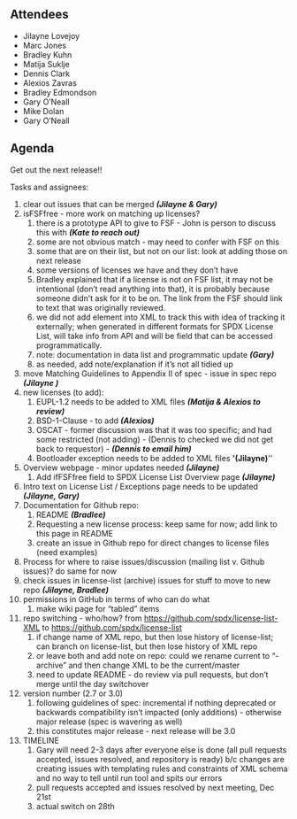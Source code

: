 ## Attendees

  - Jilayne Lovejoy
  - Marc Jones
  - Bradley Kuhn
  - Matija Suklje
  - Dennis Clark
  - Alexios Zavras
  - Bradley Edmondson
  - Gary O’Neall
  - Mike Dolan
  - Gary O’Neall

## Agenda

Get out the next release\!\!

Tasks and assignees:

1.  clear out issues that can be merged ***(Jilayne & Gary)***
2.  isFSFfree - more work on matching up licenses?
    1.  there is a prototype API to give to FSF - John is person to
        discuss this with ***(Kate to reach out)***
    2.  some are not obvious match - may need to confer with FSF on this
    3.  some that are on their list, but not on our list: look at adding
        those on next release
    4.  some versions of licenses we have and they don’t have
    5.  Bradley explained that if a license is not on FSF list, it may
        not be intentional (don’t read anything into that), it is
        probably because someone didn’t ask for it to be on. The link
        from the FSF should link to text that was originally reviewed.
    6.  we did not add element into XML to track this with idea of
        tracking it externally; when generated in different formats for
        SPDX License List, will take info from API and will be field
        that can be accessed programmatically.
    7.  note: documentation in data list and programmatic update
        ***(Gary)***
    8.  as needed, add note/explanation if it’s not all tidied up
3.  move Matching Guidelines to Appendix II of spec - issue in spec repo
    ***(Jilayne )***
4.  new licenses (to add):
    1.  EUPL-1.2 needs to be added to XML files ***(Matija & Alexios to
        review)***
    2.  BSD-1-Clause - to add ***(Alexios)***
    3.  OSCAT - former discussion was that it was too specific; and had
        some restricted (not adding) - (Dennis to checked we did not get
        back to requestor) - ***(Dennis to email him)***
    4.  Bootloader exception needs to be added to XML files
        **'(Jilayne)**''
5.  Overview webpage - minor updates needed ***(Jilayne)***
    1.  Add ifFSFfree field to SPDX License List Overview page
        ***(Jilayne)***
6.  Intro text on License List / Exceptions page needs to be updated
    ***(Jilayne, Gary)***
7.  Documentation for Github repo:
    1.  README ***(Bradlee)***
    2.  Requesting a new license process: keep same for now; add link to
        this page in README
    3.  create an issue in Github repo for direct changes to license
        files (need examples)
8.  Process for where to raise issues/discussion (mailing list v. Github
    issues)? do same for now
9.  check issues in license-list (archive) issues for stuff to move to
    new repo ***(Jilayne, Bradlee)***
10. permissions in GitHub in terms of who can do what
    1.  make wiki page for “tabled” items
11. repo switching - who/how? from
    <https://github.com/spdx/license-list-XML> to
    <https://github.com/spdx/license-list>
    1.  if change name of XML repo, but then lose history of
        license-list; can branch on license-list, but then lose history
        of XML repo
    2.  or leave both and add note on repo: could we rename current to
        “-archive” and then change XML to be the current/master
    3.  need to update README - do review via pull requests, but don’t
        merge until the day switchover
12. version number (2.7 or 3.0)
    1.  following guidelines of spec: incremental if nothing deprecated
        or backwards compatibility isn’t impacted (only additions) -
        otherwise major release (spec is wavering as well)
    2.  this constitutes major release - next release will be 3.0
13. TIMELINE
    1.  Gary will need 2-3 days after everyone else is done (all pull
        requests accepted, issues resolved, and repository is ready) b/c
        changes are creating issues with templating rules and
        constraints of XML schema and no way to tell until run tool and
        spits our errors
    2.  pull requests accepted and issues resolved by next meeting, Dec
        21st
    3.  actual switch on 28th
